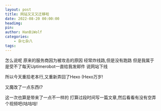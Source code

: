 ```yaml
---
layout: post
title: 网站又又又迁移啦
date: 2022-08-20 00:00:00
headimg:
pin:
author: HanBiWolf
categories:
    - 杂七杂八
tags:
---
```

怎么说呢
原来的服务商因为被攻击的原因
经常炸线路,但是没有跑路
但是我属于是受不了每天Uptimerobot一直给我发邮件
说网站下线

所以今天重拾老本行,又重新弄回了Hexo
(Hexo万岁!

又魔改了一点东西(?

这一次也算是带来了一点不一样的
打算过段时间写一篇文章,然后看看有没有空弄个视频吧(咕咕咕!
